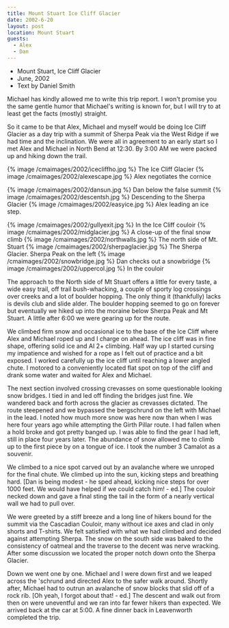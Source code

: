 ```yaml
---
title: Mount Stuart Ice Cliff Glacier
date: 2002-6-20
layout: post
location: Mount Stuart
guests:
  - Alex
  - Dan
---
```


* Mount Stuart, Ice Cliff Glacier
* June, 2002
* Text by Daniel Smith

Michael has kindly allowed me to write this trip report. I won't
promise you the same gentle humor that Michael's writing is known for,
but I will try to at least get the facts (mostly) straight.


So it came to be that Alex, 
Michael and myself would be doing Ice
Cliff Glacier as a day trip with a summit of Sherpa Peak via the West
Ridge if we had time and the inclination. We were all in agreement to
an early start so I met Alex and Michael in North Bend at 12:30. By
3:00 AM we were packed up and hiking down the trail.

{% image /cmaimages/2002/icecliffho.jpg %}
The Ice Cliff Glacier
{% image /cmaimages/2002/alexescape.jpg %}
Alex negotiates the cornice

{% image /cmaimages/2002/dansun.jpg %}
Dan below the false summit
{% image /cmaimages/2002/descentsh.jpg %}
Descending to the Sherpa Glacier
{% image /cmaimages/2002/easyice.jpg %}
Alex leading an ice step.


{% image /cmaimages/2002/gullyexit.jpg %}
In the Ice Cliff couloir
{% image /cmaimages/2002/midglacier.jpg %}
A close-up of the final snow climb
{% image /cmaimages/2002/northwalls.jpg %}
The north side of Mt. Stuart
{% image /cmaimages/2002/sherpaglacier.jpg %}
The Sherpa Glacier. Sherpa Peak on the left
{% image /cmaimages/2002/snowbridge.jpg %}
Dan checks out a snowbridge
{% image /cmaimages/2002/uppercol.jpg %}
In the couloir


The approach to the North side of Mt Stuart offers a little for every taste, a 
wide easy trail, off trail bush-whacking, a couple of sporty log crossings over 
creeks and a lot of boulder hopping. The only thing it (thankfully) lacks is 
devils club and slide alder. The boulder hopping seemed to go on forever but 
eventually we hiked up into the moraine below Sherpa Peak and Mt Stuart. A 
little after 6:00 we were gearing up for the route. 


We climbed firm snow and occasional ice to the base of the Ice Cliff where Alex 
and Michael roped up and I charge on ahead. The ice cliff was in fine shape, 
offering solid ice and AI 2+ climbing. Half way up I started cursing my 
impatience and wished for a rope as I felt out of practice and a bit exposed. 
I worked carefully up the ice cliff until reaching a lower angled chute. I 
motored to a conveniently located flat spot on top of the cliff and drank some 
water and waited for Alex and Michael. 


The next section involved crossing crevasses on some questionable
looking snow bridges. I tied in and led off finding the bridges just
fine. We wandered back and forth across the glacier as crevasses
dictated. The route steepened and we bypassed the bergschrund on the
left with Michael in the lead.  I noted how much more snow was here
now than when I was here four years ago while attempting the Girth
Pillar route. I had fallen when a hold broke and got pretty banged
up. I was able to find the gear I had left, still in place four years
later. The abundance of snow allowed me to climb up to the first piece
by on a tongue of ice. I took the number 3 Camalot as a souvenir.

We climbed to a nice spot carved out by an avalanche where we unroped
for the final chute. We climbed up into the sun, kicking steps and
breathing hard.  [Dan is being modest - he sped ahead, kicking
nice steps for over 1000 feet. We would have helped if we could catch
him! - ed.]  The couloir necked down and gave a final sting the tail
in the form of a nearly vertical wall we had to pull over.


We were greeted by a stiff breeze and a long line of hikers bound for
the summit via the Cascadian Couloir, many without ice axes and clad
in only shorts and T-shirts. We felt satisfied with what we had
climbed and decided against attempting Sherpa. The snow on the south
side was baked to the consistency of oatmeal and the traverse to the
decent was nerve wracking.  After some discussion we located the
proper notch down onto the Sherpa Glacier.


Down we went one by one. Michael and I were down first and we leaped
across the 'schrund and directed Alex to the safer walk
around. Shortly after, Michael had to outrun an avalanche of snow
blocks that slid off of a rock rib. [Oh yeah, I forgot about
that!  - ed.] The descent and walk out from then on were uneventful
and we ran into far fewer hikers than expected. We arrived back at the
car at 5:00. A fine dinner back in Leavenworth completed the trip.


